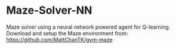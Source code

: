 # Maze-Solver-NN
Maze solver using a neural network powered agent for Q-learning.
Download and setup the Maze environment from: https://github.com/MattChanTK/gym-maze
